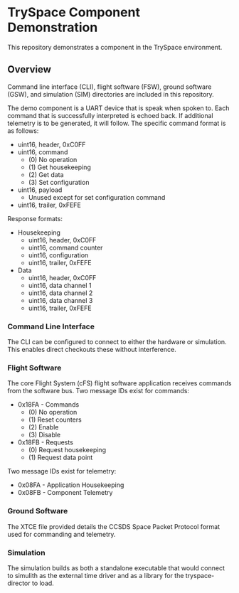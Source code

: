 # TrySpace Component Demonstration
This repository demonstrates a component in the TrySpace environment.

## Overview
Command line interface (CLI), flight software (FSW), ground software (GSW), and simulation (SIM) directories are included in this repository.

The demo component is a UART device that is speak when spoken to.
Each command that is successfully interpreted is echoed back.
If additional telemetry is to be generated, it will follow.
The specific command format is as follows:
* uint16, header, 0xC0FF
* uint16, command
  * (0) No operation
  * (1) Get housekeeping
  * (2) Get data
  * (3) Set configuration
* uint16, payload
  * Unused except for set configuration command
* uint16, trailer, 0xFEFE

Response formats:
* Housekeeping
  * uint16, header, 0xC0FF 
  * uint16, command counter
  * uint16, configuration
  * uint16, trailer, 0xFEFE
* Data
  * uint16, header, 0xC0FF
  * uint16, data channel 1
  * uint16, data channel 2
  * uint16, data channel 3
  * uint16, trailer, 0xFEFE

### Command Line Interface
The CLI can be configured to connect to either the hardware or simulation.
This enables direct checkouts these without interference.

### Flight Software
The core Flight System (cFS) flight software application receives commands from the software bus.
Two message IDs exist for commands:
* 0x18FA - Commands
  * (0) No operation
  * (1) Reset counters
  * (2) Enable
  * (3) Disable
* 0x18FB - Requests
  * (0) Request housekeeping
  * (1) Request data point

Two message IDs exist for telemetry:
* 0x08FA - Application Housekeeping
* 0x08FB - Component Telemetry

### Ground Software
The XTCE file provided details the CCSDS Space Packet Protocol format used for commanding and telemetry.

### Simulation
The simulation builds as both a standalone executable that would connect to simulith as the external time driver and as a library for the tryspace-director to load.
